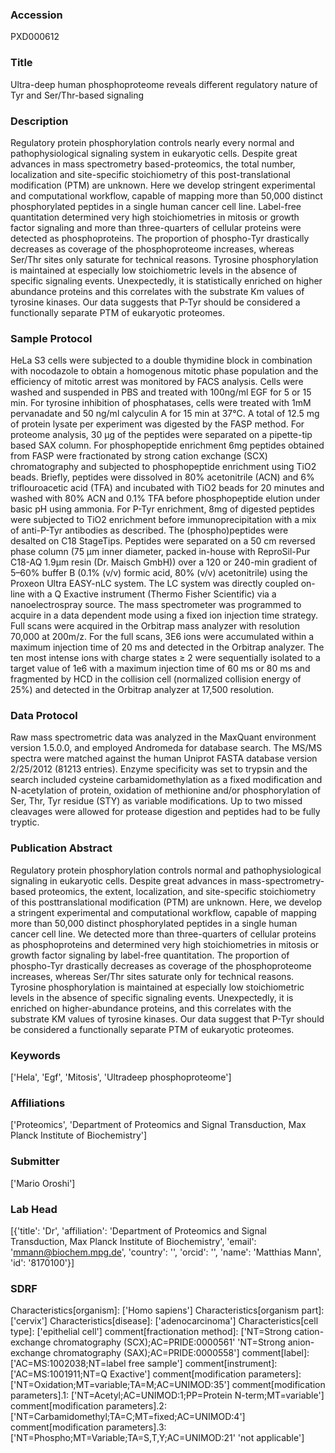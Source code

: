 ### Accession
PXD000612

### Title
Ultra-deep human phosphoproteome reveals different regulatory nature of Tyr and Ser/Thr-based signaling

### Description
Regulatory protein phosphorylation controls nearly every normal and pathophysiological signaling system in eukaryotic cells. Despite great advances in mass spectrometry based-proteomics, the total number, localization and site-specific stoichiometry of this post-translational modification (PTM) are unknown. Here we develop stringent experimental and computational workflow, capable of mapping more than 50,000 distinct phosphorylated peptides in a single human cancer cell line. Label-free quantitation determined very high stoichiometries in mitosis or growth factor signaling and more than three-quarters of cellular proteins were detected as phosphoproteins. The proportion of phospho-Tyr drastically decreases as coverage of the phosphoproteome increases, whereas Ser/Thr sites only saturate for technical reasons. Tyrosine phosphorylation is maintained at especially low stoichiometric levels in the absence of specific signaling events. Unexpectedly, it is statistically enriched on higher abundance proteins and this correlates with the substrate Km values of tyrosine kinases.  Our data suggests that P-Tyr should be considered a functionally separate PTM of eukaryotic proteomes.

### Sample Protocol
HeLa S3 cells were subjected to a double thymidine block in combination with nocodazole to obtain a homogenous mitotic phase population and the efficiency of mitotic arrest was monitored by FACS analysis. Cells were washed and suspended in PBS and treated with 100ng/ml EGF for 5 or 15 min. For tyrosine inhibition of phosphatases, cells were treated with 1mM pervanadate and 50 ng/ml calyculin A for 15 min at 37°C. A total of 12.5 mg of protein lysate per experiment was digested by the FASP method. For proteome analysis, 30 μg of the peptides were separated on a pipette-tip based SAX column. For phosphopeptide enrichment 6mg peptides obtained from FASP were fractionated by strong cation exchange (SCX) chromatography and subjected to phosphopeptide enrichment using TiO2 beads. Briefly, peptides were dissolved in 80% acetonitrile (ACN) and 6% triflouroacetic acid (TFA) and incubated with TiO2 beads for 20 minutes and washed with 80% ACN and 0.1% TFA before phosphopeptide elution under basic pH using ammonia. For P-Tyr enrichment, 8mg of digested peptides were subjected to TiO2 enrichment before immunoprecipitation with a mix of anti-P-Tyr antibodies as described. The (phospho)peptides were desalted on C18 StageTips. Peptides were separated on a 50 cm reversed phase column (75 μm inner diameter, packed in-house with ReproSil-Pur C18-AQ 1.9μm resin (Dr. Maisch GmbH)) over a 120 or 240-min gradient of 5–60% buffer B (0.1% (v/v) formic acid, 80% (v/v) acetonitrile) using the Proxeon Ultra EASY-nLC system. The LC system was directly coupled on-line with a Q Exactive instrument (Thermo Fisher Scientific) via a nanoelectrospray source. The mass spectrometer was programmed to acquire in a data dependent mode using a fixed ion injection time strategy. Full scans were acquired in the Orbitrap mass analyzer with resolution 70,000 at 200m/z. For the full scans, 3E6 ions were accumulated within a maximum injection time of 20 ms and detected in the Orbitrap analyzer. The ten most intense ions with charge states ≥ 2 were sequentially isolated to a target value of 1e6 with a maximum injection time of 60 ms or 80 ms and fragmented by HCD in the collision cell (normalized collision energy of 25%) and detected in the Orbitrap analyzer at 17,500 resolution.

### Data Protocol
Raw mass spectrometric data was analyzed in the MaxQuant environment version 1.5.0.0, and employed Andromeda for database search. The MS/MS spectra were matched against the human Uniprot FASTA database version 2/25/2012 (81213 entries). Enzyme specificity was set to trypsin and the search included cysteine carbamidomethylation as a fixed modification and N-acetylation of protein, oxidation of methionine and/or phosphorylation of Ser, Thr, Tyr residue (STY) as variable modifications. Up to two missed cleavages were allowed for protease digestion and peptides had to be fully tryptic.

### Publication Abstract
Regulatory protein phosphorylation controls normal and pathophysiological signaling in eukaryotic cells. Despite great advances in mass-spectrometry-based proteomics, the extent, localization, and site-specific stoichiometry of this posttranslational modification (PTM) are unknown. Here, we develop a stringent experimental and computational workflow, capable of mapping more than 50,000 distinct phosphorylated peptides in a single human cancer cell line. We detected more than three-quarters of cellular proteins as phosphoproteins and determined very high stoichiometries in mitosis or growth factor signaling by label-free quantitation. The proportion of phospho-Tyr drastically decreases as coverage of the phosphoproteome increases, whereas Ser/Thr sites saturate only for technical reasons. Tyrosine phosphorylation is maintained at especially low stoichiometric levels in the absence of specific signaling events. Unexpectedly, it is enriched on higher-abundance proteins, and this correlates with the substrate KM values of tyrosine kinases. Our data suggest that P-Tyr should be considered a functionally separate PTM of eukaryotic proteomes.

### Keywords
['Hela', 'Egf', 'Mitosis', 'Ultradeep phosphoproteome']

### Affiliations
['Proteomics', 'Department of Proteomics and Signal Transduction, Max Planck Institute of Biochemistry']

### Submitter
['Mario Oroshi']

### Lab Head
[{'title': 'Dr', 'affiliation': 'Department of Proteomics and Signal Transduction, Max Planck Institute of Biochemistry', 'email': 'mmann@biochem.mpg.de', 'country': '', 'orcid': '', 'name': 'Matthias Mann', 'id': '8170100'}]

### SDRF
Characteristics[organism]: ['Homo sapiens']
Characteristics[organism part]: ['cervix']
Characteristics[disease]: ['adenocarcinoma']
Characteristics[cell type]: ['epithelial cell']
comment[fractionation method]: ['NT=Strong cation-exchange chromatography (SCX);AC=PRIDE:0000561'
 'NT=Strong anion-exchange chromatography (SAX);AC=PRIDE:0000558']
comment[label]: ['AC=MS:1002038;NT=label free sample']
comment[instrument]: ['AC=MS:1001911;NT=Q Exactive']
comment[modification parameters]: ['NT=Oxidation;MT=variable;TA=M;AC=UNIMOD:35']
comment[modification parameters].1: ['NT=Acetyl;AC=UNIMOD:1;PP=Protein N-term;MT=variable']
comment[modification parameters].2: ['NT=Carbamidomethyl;TA=C;MT=fixed;AC=UNIMOD:4']
comment[modification parameters].3: ['NT=Phospho;MT=Variable;TA=S,T,Y;AC=UNIMOD:21' 'not applicable']

